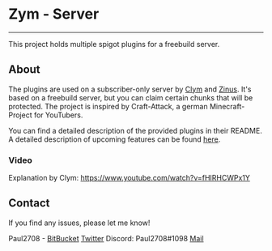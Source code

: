 # Zym - Server
---
This project holds multiple spigot plugins for a freebuild server.

## About
The plugins are used on a subscriber-only server by [Clym](https://www.youtube.com/user/TheClym) and [Zinus](https://www.youtube.com/user/ZinusHD).
It's based on a freebuild server, but you can claim certain chunks that will be protected. The project is inspired by Craft-Attack, a german Minecraft-Project for YouTubers.

You can find a detailed description of the provided plugins in their README.
A detailed description of upcoming features can be found [here](docs.google.com/document/d/1FgQFutohcGARgRZ3Zqh0gEnn1yirxuVO_QEahMPIUGI).

### Video
Explanation by Clym: https://www.youtube.com/watch?v=fHIRHCWPx1Y

## Contact
If you find any issues, please let me know!

Paul2708 - [BitBucket](https://bitbucket.org/Paul2708/) [Twitter](https://twitter.com/theplayerpaul) Discord: Paul2708#1098 [Mail](mailto:playerpaul2708@gmx.de)